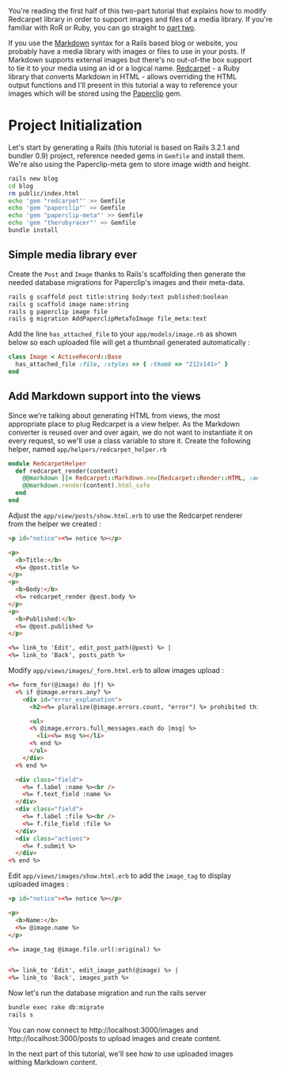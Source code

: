 <div class="alert alert-info" style="width:560px">
  <i class="icon-info-sign"></i>
  You're reading the first half of this two-part tutorial that explains how to modify Redcarpet library in order to support images and files of a media library. If you're familiar with RoR or Ruby, you can go straight to <a href="http://yet.another.linux-nerd.com/blog/how-to-extend-redcarpet-to-support-a-media-library-part-2">part two</a>.
</div>

If you use the [Markdown](http://en.wikipedia.org/wiki/Markdown) syntax for a
Rails based blog or website, you probably have a media library with
images or files to use in your posts. If Markdown supports external
images but there's no out-of-the box support to tie it to
your media using an id or a logical name. [Redcarpet](https://github.com/tanoku/redcarpet) - a Ruby
library that converts Markdown in HTML - allows overriding the HTML output
functions and I'll present in this tutorial a way to reference your images which will be stored using the [Paperclip](https://github.com/thoughtbot/paperclip) gem.


# Project Initialization 
Let's start by generating a Rails (this tutorial is based on Rails 3.2.1 and bundler 0.9) project, reference needed gems
in `Gemfile` and install them. We're also using the Paperclip-meta gem
to store image width and height.

```bash
rails new blog
cd blog
rm public/index.html
echo 'gem "redcarpet"' >> Gemfile
echo 'gem "paperclip"' >> Gemfile
echo 'gem "paperclip-meta"' >> Gemfile
echo 'gem "therubyracer"' >> Gemfile
bundle install
```

## Simple media library ever
Create the `Post` and `Image` thanks to Rails's scaffolding then generate the needed database migrations for Paperclip's images and their meta-data.

```bash
rails g scaffold post title:string body:text published:boolean
rails g scaffold image name:string
rails g paperclip image file
rails g migration AddPaperclipMetaToImage file_meta:text
```

Add the line `has_attached_file` to your `app/models/image.rb` as shown below so each uploaded file will get a thumbnail generated automatically :

```ruby
class Image < ActiveRecord::Base
  has_attached_file :file, :styles => { :thumb => "212x141>" }
end
```

## Add Markdown support into the views
Since we're talking about generating HTML from views, the most appropriate place to plug Redcarpet is a view helper. As the Markdown converter is reused over and over again, we do not want to instantiate it on every request, so we'll use a class variable to store it. Create the following helper, named `app/helpers/redcarpet_helper.rb`

```ruby
module RedcarpetHelper
  def redcarpet_render(content)
    @@markdown ||= Redcarpet::Markdown.new(Redcarpet::Render::HTML, :autolink => true)
    @@markdown.render(content).html_safe
  end
end
```

Adjust the `app/view/posts/show.html.erb` to use the Redcarpet renderer from the helper we created :

```html
<p id="notice"><%= notice %></p>

<p>
  <b>Title:</b>
  <%= @post.title %>
</p>
<p>
  <b>Body:</b>
  <%= redcarpet_render @post.body %>
</p>
<p>
  <b>Published:</b>
  <%= @post.published %>
</p>

<%= link_to 'Edit', edit_post_path(@post) %> |
<%= link_to 'Back', posts_path %>
```

Modify `app/views/images/_form.html.erb` to allow images upload :

```html
<%= form_for(@image) do |f| %>
  <% if @image.errors.any? %>
    <div id="error_explanation">
      <h2><%= pluralize(@image.errors.count, "error") %> prohibited this image from being saved:</h2>

      <ul>
      <% @image.errors.full_messages.each do |msg| %>
        <li><%= msg %></li>
      <% end %>
      </ul>
    </div>
  <% end %>

  <div class="field">
    <%= f.label :name %><br />
    <%= f.text_field :name %>
  </div>
  <div class="field">
    <%= f.label :file %><br />
    <%= f.file_field :file %>
  </div>
  <div class="actions">
    <%= f.submit %>
  </div>
<% end %>
```

Edit `app/views/images/show.html.erb` to add the `image_tag` to display uploaded images :


```html
<p id="notice"><%= notice %></p>

<p>
  <b>Name:</b>
  <%= @image.name %>
</p>

<%= image_tag @image.file.url(:original) %>


<%= link_to 'Edit', edit_image_path(@image) %> |
<%= link_to 'Back', images_path %>
```


Now let's run the database migration and run the rails server

```bash
bundle exec rake db:migrate
rails s
```

You can now connect to http://localhost:3000/images and
http://localhost:3000/posts to upload images and create content.


In the next part of this tutorial, we'll see how to use uploaded images withing Markdown content.
